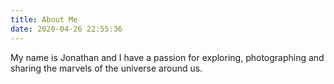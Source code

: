 ```yaml
---
title: About Me
date: 2020-04-26 22:55:36
---
```



My name is Jonathan and I have a passion for exploring, photographing and sharing the marvels of the universe around us.